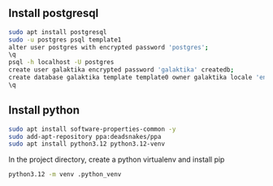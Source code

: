 ## Install postgresql

```sh
sudo apt install postgresql
sudo -u postgres psql template1
alter user postgres with encrypted password 'postgres';
\q
psql -h localhost -U postgres
create user galaktika encrypted password 'galaktika' createdb;
create database galaktika template template0 owner galaktika locale 'en_US.utf8' encoding UTF8;
\q
```

## Install python

```sh
sudo apt install software-properties-common -y
sudo add-apt-repository ppa:deadsnakes/ppa
sudo apt install python3.12 python3.12-venv
```

In the project directory, create a python virtualenv and install pip

```sh
python3.12 -m venv .python_venv
```
